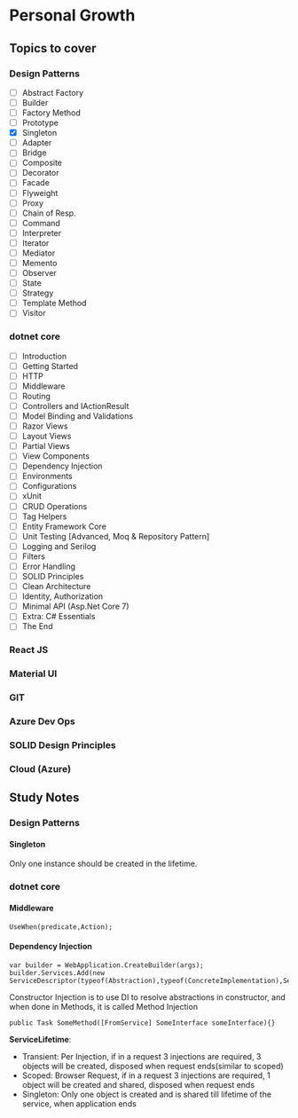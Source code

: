 # Personal Growth

## Topics to cover

### Design Patterns
 - [ ] Abstract Factory
 - [ ] Builder
 - [ ] Factory Method
 - [ ] Prototype
 - [X] Singleton
 - [ ] Adapter
 - [ ] Bridge
 - [ ] Composite
 - [ ] Decorator
 - [ ] Facade
 - [ ] Flyweight
 - [ ] Proxy
 - [ ] Chain of Resp.
 - [ ] Command
 - [ ] Interpreter
 - [ ] Iterator
 - [ ] Mediator
 - [ ] Memento
 - [ ] Observer
 - [ ] State
 - [ ] Strategy
 - [ ] Template Method
 - [ ] Visitor

### dotnet core
 - [ ] Introduction
 - [ ] Getting Started
 - [ ] HTTP
 - [ ] Middleware
 - [ ] Routing
 - [ ] Controllers and IActionResult
 - [ ] Model Binding and Validations
 - [ ] Razor Views
 - [ ] Layout Views
 - [ ] Partial Views
 - [ ] View Components
 - [ ] Dependency Injection
 - [ ] Environments
 - [ ] Configurations
 - [ ] xUnit
 - [ ] CRUD Operations
 - [ ] Tag Helpers
 - [ ] Entity Framework Core
 - [ ] Unit Testing [Advanced, Moq & Repository Pattern]
 - [ ] Logging and Serilog
 - [ ] Filters
 - [ ] Error Handling
 - [ ] SOLID Principles
 - [ ] Clean Architecture
 - [ ] Identity, Authorization
 - [ ] Minimal API (Asp.Net Core 7)
 - [ ] Extra: C# Essentials
 - [ ] The End

### React JS
### Material UI
### GIT
### Azure Dev Ops
### SOLID Design Principles
### Cloud (Azure)

## Study Notes
### Design Patterns
#### Singleton
Only one instance should be created in the lifetime.

### dotnet core
#### Middleware
```
UseWhen(predicate,Action);
```

#### Dependency Injection

```
var builder = WebApplication.CreateBuilder(args);
builder.Services.Add(new ServiceDescriptor(typeof(Abstraction),typeof(ConcreteImplementation),ServiceLifetime);
```
Constructor Injection is to use DI to resolve abstractions in constructor, and when done in Methods, it is called Method Injection
```
public Task SomeMethod([FromService] SomeInterface someInterface){}
```
**ServiceLifetime**:
 - Transient: Per Injection, if in a request 3 injections are required, 3 objects will be created, disposed when request ends(similar to scoped)
 - Scoped: Browser Request, if in a request 3 injections are required, 1 object will be created and shared, disposed when request ends
 - Singleton: Only one object is created and is shared till lifetime of the service, when application ends
